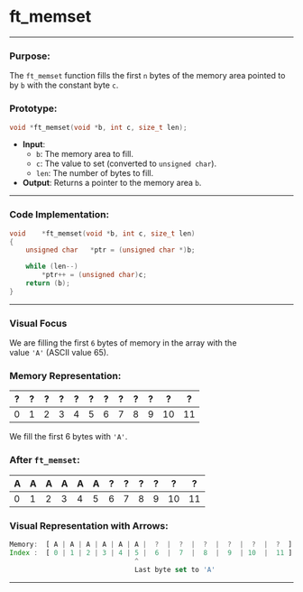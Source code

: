 # **ft_memset**

---

### **Purpose**:

The `ft_memset` function fills the first `n` bytes of the memory area pointed to by `b` with the constant byte `c`.

### **Prototype**:

```c
void *ft_memset(void *b, int c, size_t len);

```

- **Input**:
    - `b`: The memory area to fill.
    - `c`: The value to set (converted to `unsigned char`).
    - `len`: The number of bytes to fill.
- **Output**: Returns a pointer to the memory area `b`.

---

### **Code Implementation**:

```c
void	*ft_memset(void *b, int c, size_t len)
{
	unsigned char	*ptr = (unsigned char *)b;

	while (len--)
		*ptr++ = (unsigned char)c;
	return (b);
}

```

---

### **Visual Focus**

We are filling the first `6` bytes of memory in the array with the value `'A'` (ASCII value 65).

### **Memory Representation**:

| ? | ? | ? | ? | ? | ? | ? | ? | ? | ? | ? | ? |
| --- | --- | --- | --- | --- | --- | --- | --- | --- | --- | --- | --- |
| 0 | 1 | 2 | 3 | 4 | 5 | 6 | 7 | 8 | 9 | 10 | 11 |

We fill the first 6 bytes with `'A'`.

### **After `ft_memset`**:

| A | A | A | A | A | A | ? | ? | ? | ? | ? | ? |
| --- | --- | --- | --- | --- | --- | --- | --- | --- | --- | --- | --- |
| 0 | 1 | 2 | 3 | 4 | 5 | 6 | 7 | 8 | 9 | 10 | 11 |

### **Visual Representation with Arrows**:

```jsx
Memory:  [ A | A | A | A | A | A |  ?  |  ?  |  ?  |  ?  |  ?  |  ?  ]
Index :  [ 0 | 1 | 2 | 3 | 4 | 5 |  6  |  7  |  8  |  9  | 10  |  11 ]
                               ^
                               Last byte set to 'A'

```

---